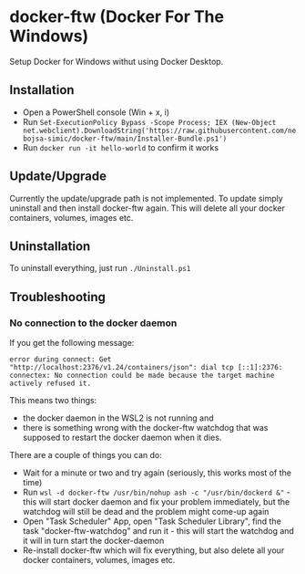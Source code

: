 # docker-ftw (Docker For The Windows)

Setup Docker for Windows withut using Docker Desktop.

## Installation 

- Open a PowerShell console (Win + x, i)
- Run ```Set-ExecutionPolicy Bypass -Scope Process; IEX (New-Object net.webclient).DownloadString('https://raw.githubusercontent.com/nebojsa-simic/docker-ftw/main/Installer-Bundle.ps1')```
- Run ```docker run -it hello-world``` to confirm it works

## Update/Upgrade

Currently the update/upgrade path is not implemented. To update simply uninstall and then install docker-ftw again. This will delete all your docker containers, volumes, images etc.

## Uninstallation 

To uninstall everything, just run `./Uninstall.ps1`

## Troubleshooting

### No connection to the docker daemon

If you get the following message:
```
error during connect: Get "http://localhost:2376/v1.24/containers/json": dial tcp [::1]:2376: connectex: No connection could be made because the target machine actively refused it.
```

This means two things:
- the docker daemon in the WSL2 is not running and 
- there is something wrong with the docker-ftw watchdog that was supposed to restart the docker daemon when it dies.

There are a couple of things you can do:
- Wait for a minute or two and try again (seriously, this works most of the time)
- Run `wsl -d docker-ftw /usr/bin/nohup ash -c "/usr/bin/dockerd &"` - this will start docker daemon and fix your problem immediately, but the watchdog will still be dead and the problem might come-up again
- Open "Task  Scheduler" App, open "Task Scheduler Library", find the task "docker-ftw-watchdog" and run it - this will start the watchdog and it will in turn start the docker-daemon
- Re-install docker-ftw which will fix everything, but also delete all your docker containers, volumes, images etc.
